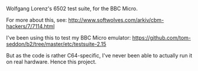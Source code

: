 Wolfgang Lorenz's 6502 test suite, for the BBC Micro.

For more about this, see:
http://www.softwolves.com/arkiv/cbm-hackers/7/7114.html

I've been using this to test my BBC Micro emulator:
https://github.com/tom-seddon/b2/tree/master/etc/testsuite-2.15

But as the code is rather C64-specific, I've never been able to
actually run it on real hardware. Hence this project.

